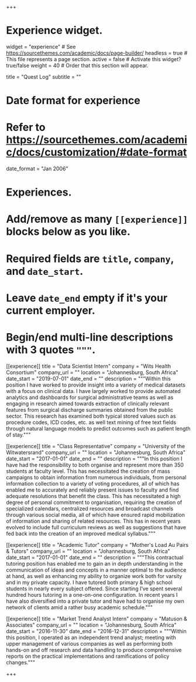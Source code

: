 +++
# Experience widget.
widget = "experience"  # See https://sourcethemes.com/academic/docs/page-builder/
headless = true  # This file represents a page section.
active = false  # Activate this widget? true/false
weight = 40  # Order that this section will appear.

title = "Quest Log"
subtitle = ""

# Date format for experience
#   Refer to https://sourcethemes.com/academic/docs/customization/#date-format
date_format = "Jan 2006"

# Experiences.
#   Add/remove as many `[[experience]]` blocks below as you like.
#   Required fields are `title`, `company`, and `date_start`.
#   Leave `date_end` empty if it's your current employer.
#   Begin/end multi-line descriptions with 3 quotes `"""`.
[[experience]]
  title = "Data Scientist Intern"
  company = "Wits Health Consortium"
  company_url = ""
  location = "Johannesburg, South Africa"
  date_start = "2019-07-01"
  date_end = ""
  description = """Within this position I have worked to provide insight into a variety of medical datasets with a focus on clinical data. I have largely worked to provide automated analytics and dashboards for surgical administrative teams as well as engaging in research aimed towards extraction of clinically relevant features from surgical discharge summaries obtained from the public sector. This research has examined both typical stored values such as procedure codes, ICD codes, etc. as well text mining of free text fields through natural language models to predict outcomes such as patient length of stay."""

[[experience]]
  title = "Class Representative"
  company = "University of the Witwatersrand"
  company_url = ""
  location = "Johannesburg, South Africa"
  date_start = "2017-01-01"
  date_end = ""
  description = """In this position I have had the responsibility to both organise and represent more than 350 students at faculty level. This has necessitated the creation of mass campaigns to obtain information from numerous individuals, from personal information collection to a variety of voting procedures, all of which has enabled me to accurately and reliably present issues to faculty and find adequate resolutions that benefit the class. This has necessitated a high degree of personal commitment to organisation, requiring the creation of specialized calendars, centralized resources and broadcast channels through various social media, all of which have ensured rapid mobilization of information and sharing of related resources. This has in recent years evolved to include full curriculum reviews as well as suggestions that have fed back into the creation of an improved medical syllabus."""
  
[[experience]]
  title = "Academic Tutor"
  company = "Mother's Load Au Pairs & Tutors"
  company_url = ""
  location = "Johannesburg, South Africa"
  date_start = "2017-01-01"
  date_end = ""
  description = """This contractual tutoring position has enabled me to gain an in depth understanding in the communication of ideas and concepts in a manner optimal to the audience at hand, as well as enhancing my ability to organize work both for varsity and in my private capacity. I have tutored
both primary & high school students in nearly every subject offered. Since starting I’ve spent several hundred hours tutoring in a one-on-one configuration. In recent years I have also diversified into a private tutor and have had to organise my own network of clients amid a rather busy academic schedule."""  

[[experience]]
  title = "Market Trend Analyst Intern"
  company = "Matuson & Associates"
  company_url = ""
  location = "Johannesburg, South Africa"
  date_start = "2016-11-30"
  date_end = "2016-12-31"
  description = """Within this position, I operated as an independent trend analyst; meeting with upper management of various companies as well as performing both hands-on and off research and data handling to produce comprehensive reports on the practical implementations and ramifications of policy changes."""  

+++
